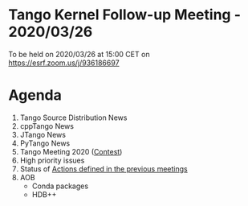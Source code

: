 # Tango Kernel Follow-up Meeting - 2020/03/26

To be held on 2020/03/26 at 15:00 CET on https://esrf.zoom.us/j/936186697

# Agenda
 
 1. Tango Source Distribution News
 2. cppTango News
 3. JTango News
 4. PyTango News
 5. Tango Meeting 2020 ([Contest](https://github.com/tango-controls/meeting-2020-contest))
 6. High priority issues
 7. Status of [Actions defined in the previous meetings](https://github.com/tango-controls/tango-kernel-followup/blob/master/2020/2020-03-12/Minutes.md#summary-of-remaining-actions)
 8. AOB
     - Conda packages
     - HDB++
 